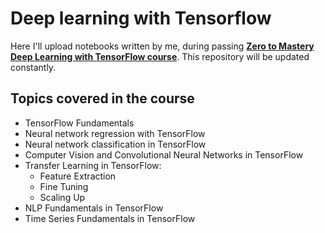 # Deep learning with Tensorflow

Here I'll upload notebooks written by me, during passing [**Zero to Mastery Deep Learning with TensorFlow course**](https://zerotomastery.io/courses/learn-tensorflow/). This repository will be updated constantly.


## Topics covered in the course

- TensorFlow Fundamentals
- Neural network regression with TensorFlow
- Neural network classification in TensorFlow
- Computer Vision and Convolutional Neural Networks in TensorFlow
- Transfer Learning in TensorFlow:
  - Feature Extraction
  - Fine Tuning
  - Scaling Up
- NLP Fundamentals in TensorFlow
- Time Series Fundamentals in TensorFlow
